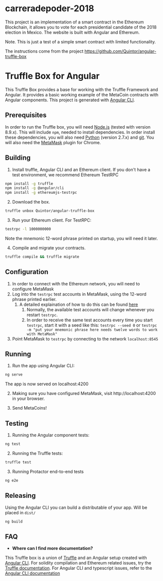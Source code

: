 # carreradepoder-2018

This project is an implementation of a smart contract in the Ethereum Blockchain, it allows you to vote for each presidential candidate of the 2018 election in Mexico.
The website is built with Angular and Ethereum.

Note. This is just a test of a simple smart contract with limited functionality.

The instructions come from the project https://github.com/Quintor/angular-truffle-box

# Truffle Box for Angular

This Truffle Box provides a base for working with the Truffle Framework and Angular.
It provides a basic working example of the MetaCoin contracts with Angular components.
This project is generated with [Angular CLI](https://cli.angular.io/).

## Prerequisites

In order to run the Truffle box, you will need [Node.js](https://nodejs.org) (tested with version 8.9.x). This will include `npm`, needed
to install dependencies. In order install these dependencies, you will also need [Python](https://www.python.org) (version 2.7.x) and
[git](https://git-scm.com/downloads). You will also need the [MetaMask](https://metamask.io/) plugin for Chrome.

## Building

1. Install truffle, Angular CLI and an Ethereum client. If you don't have a test environment, we recommend Ethereum TestRPC
  ```bash
  npm install -g truffle
  npm install -g @angular/cli
  npm install -g ethereumjs-testrpc
  ```

2. Download the box.
  ```bash
  truffle unbox Quintor/angular-truffle-box
  ```

3. Run your Ethereum client. For TestRPC:
  ```bash
  testrpc -l 1000000000
  ```
Note the mnemonic 12-word phrase printed on startup, you will need it later.

4. Compile and migrate your contracts.
  ```bash
  truffle compile && truffle migrate
  ```

## Configuration
1. In order to connect with the Ethereum network, you will need to configure MetaMask
2. Log into the `testrpc` test accounts in MetaMask, using the 12-word phrase printed earlier.
    1. A detailed explaination of how to do this can be found [here](http://truffleframework.com/docs/advanced/truffle-with-metamask#using-the-browser-extension)
        1. Normally, the available test accounts will change whenever you restart `testrpc`.
        2. In order to receive the same test accounts every time you start `testrpc`, start it with a seed like this: `testrpc --seed 0` or `testrpc -m "put your mnemonic phrase here needs twelve words to work with MetaMask"`
3. Point MetaMask to `testrpc` by connecting to the network `localhost:8545` 


## Running

1. Run the app using Angular CLI:
  ```bash
  ng serve
  ```
The app is now served on localhost:4200

2. Making sure you have configured MetaMask, visit http://localhost:4200 in your browser.

3. Send MetaCoins!

## Testing

1. Running the Angular component tests:
  ```bash
  ng test
  ```

2. Running the Truffle tests:
  ```bash
  truffle test
  ```

3. Running Protactor end-to-end tests

  ```bash
  ng e2e
  ```
## Releasing
Using the Angular CLI you can build a distributable of your app. Will be placed in `dist/`

  ```bash
  ng build
  ```

## FAQ

* __Where can I find more documentation?__

This Truffle box is a union of [Truffle](http://truffleframework.com/) and an Angular setup created with [Angular CLI](https://cli.angular.io/).
For solidity compilation and Ethereum related issues, try the [Truffle documentation](http://truffleframework.com/docs/).
For Angular CLI and typescript issues, refer to the [Angular CLI documentation](https://github.com/angular/angular-cli/wiki)
